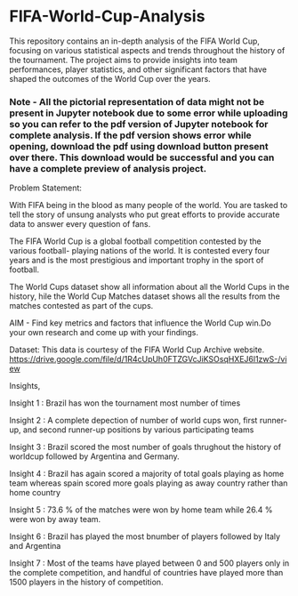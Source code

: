 # FIFA-World-Cup-Analysis
This repository contains an in-depth analysis of the FIFA World Cup, focusing on various statistical aspects and trends throughout the history of the tournament. The project aims to provide insights into team performances, player statistics, and other significant factors that have shaped the outcomes of the World Cup over the years.

### Note - All the pictorial representation of data might not be present in Jupyter notebook due to some error while uploading so you can refer to the pdf version of Jupyter notebook for complete analysis. If the pdf version shows error while opening, download the pdf using download button present over there. This download would be successful and you can have a complete preview of analysis project.

Problem Statement:

With FIFA being in the blood as many people of the world. You are tasked to tell the story of unsung analysts who put great efforts to provide accurate data to answer every question of fans.

The FIFA World Cup is a global football competition contested by the various football- playing nations of the world. It is contested every four years and is the most prestigious and important trophy in the sport of football.

The World Cups dataset show all information about all the World Cups in the history, hile the World Cup Matches dataset shows all the results from the matches contested
as part of the cups. 

AIM - Find key metrics and factors that influence the World Cup win.Do your own research
and come up with your findings.

Dataset:
This data is courtesy of the FIFA World Cup Archive website.
https://drive.google.com/file/d/1R4cUpUh0FTZGVcJiKSOsqHXEJ6l1zwS-/view


 Insights,

 Insight 1 : Brazil has won the tournament most number of times

 Insight 2 : A complete depection of number of world cups won, first runner-up, and second runner-up positions by various participating teams

 Insight 3 : Brazil scored the most number of goals thrughout the history of worldcup followed by Argentina and Germany.

 Insight 4 : Brazil has again scored a majority of total goals playing as home team whereas spain scored more goals playing as away country rather than home country

 Insight 5 : 73.6 % of the matches were won by home team while 26.4 % were won by away team. 

 Insight 6 : Brazil has played the most bnumber of players followed by Italy and Argentina

 Insight 7 : Most of the teams have played between 0  and 500 players only in the complete competition, and handful of countries have played more than 1500 players in the history of competition.
